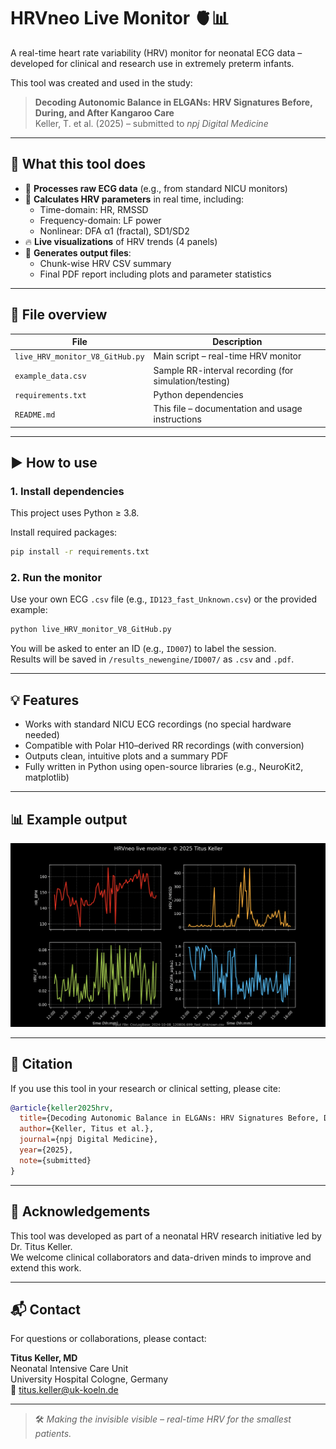 # HRVneo Live Monitor 🫀📊

A real-time heart rate variability (HRV) monitor for neonatal ECG data – developed for clinical and research use in extremely preterm infants.

This tool was created and used in the study:

> **Decoding Autonomic Balance in ELGANs: HRV Signatures Before, During, and After Kangaroo Care**  
> Keller, T. et al. (2025) – submitted to *npj Digital Medicine*

---

## 🌟 What this tool does

- 📡 **Processes raw ECG data** (e.g., from standard NICU monitors)
- 🧠 **Calculates HRV parameters** in real time, including:
  - Time-domain: HR, RMSSD  
  - Frequency-domain: LF power  
  - Nonlinear: DFA α1 (fractal), SD1/SD2
- 🔥 **Live visualizations** of HRV trends (4 panels)
- 📁 **Generates output files**:
  - Chunk-wise HRV CSV summary  
  - Final PDF report including plots and parameter statistics

---

## 📂 File overview

| File | Description |
|------|-------------|
| `live_HRV_monitor_V8_GitHub.py` | Main script – real-time HRV monitor |
| `example_data.csv` | Sample RR-interval recording (for simulation/testing) |
| `requirements.txt` | Python dependencies |
| `README.md` | This file – documentation and usage instructions |

---

## ▶️ How to use

### 1. **Install dependencies**
This project uses Python ≥ 3.8.

Install required packages:
```bash
pip install -r requirements.txt
```

### 2. **Run the monitor**
Use your own ECG `.csv` file (e.g., `ID123_fast_Unknown.csv`) or the provided example:
```bash
python live_HRV_monitor_V8_GitHub.py
```

You will be asked to enter an ID (e.g., `ID007`) to label the session.  
Results will be saved in `/results_newengine/ID007/` as `.csv` and `.pdf`.

---

## 💡 Features

- Works with standard NICU ECG recordings (no special hardware needed)
- Compatible with Polar H10–derived RR recordings (with conversion)
- Outputs clean, intuitive plots and a summary PDF
- Fully written in Python using open-source libraries (e.g., NeuroKit2, matplotlib)

---

## 📊 Example output

<p align="center">
  <img src="example_output.png" width="600" alt="Live HRV Plot Example"/>
</p>


---

## 📄 Citation

If you use this tool in your research or clinical setting, please cite:
```bibtex
@article{keller2025hrv,
  title={Decoding Autonomic Balance in ELGANs: HRV Signatures Before, During, and After Kangaroo Care},
  author={Keller, Titus et al.},
  journal={npj Digital Medicine},
  year={2025},
  note={submitted}
}
```

---

## 🙌 Acknowledgements

This tool was developed as part of a neonatal HRV research initiative led by Dr. Titus Keller.  
We welcome clinical collaborators and data-driven minds to improve and extend this work.

---

## 📬 Contact

For questions or collaborations, please contact:

**Titus Keller, MD**  
Neonatal Intensive Care Unit  
University Hospital Cologne, Germany  
📧 titus.keller@uk-koeln.de

---

> 🛠️ _Making the invisible visible – real-time HRV for the smallest patients._
